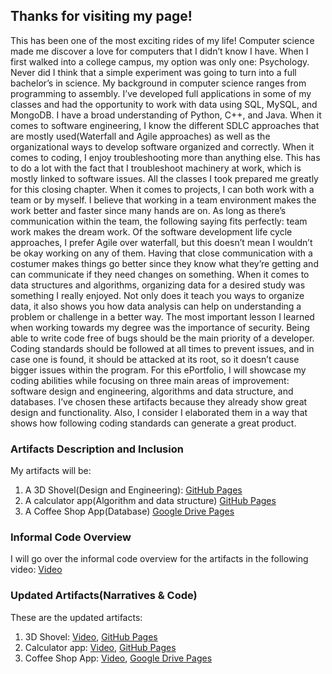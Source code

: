 ## Thanks for visiting my page!

This has been one of the most exciting rides of my life! Computer science made me discover a love for computers that I didn’t know I have. When I first walked into a college campus, my option was only one: Psychology. Never did I think that a simple experiment was going to turn into a full bachelor’s in science. My background in computer science ranges from programming to assembly. I’ve developed full applications in some of my classes and had the opportunity to work with data using SQL, MySQL, and MongoDB. I have a broad understanding of Python, C++, and Java. When it comes to software engineering, I know the different SDLC approaches that are mostly used(Waterfall and Agile approaches) as well as the organizational ways to develop software organized and correctly. When it comes to coding, I enjoy troubleshooting more than anything else. This has to do a lot with the fact that I troubleshoot machinery at work, which is mostly linked to software issues. All the classes I took prepared me greatly for this closing chapter.
When it comes to projects, I can both work with a team or by myself. I believe that working in a team environment makes the work better and faster since many hands are on. As long as there’s communication within the team, the following saying fits perfectly: team work makes the dream work. Of the software development life cycle approaches, I prefer Agile over waterfall, but this doesn’t mean I wouldn’t be okay working on any of them. Having that close communication with a costumer makes things go better since they know what they’re getting and can communicate if they need changes on something. When it comes to data structures and algorithms, organizing data for a desired study was something I really enjoyed. Not only does it teach you ways to organize data, it also shows you how data analysis can help on understanding a problem or challenge in a better way.
The most important lesson I learned when working towards my degree was the importance of security. Being able to write code free of bugs should be the main priority of a developer. Coding standards should be followed at all times to prevent issues, and in case one is found, it should be attacked at its root, so it doesn’t cause bigger issues within the program.
For this ePortfolio, I will showcase my coding abilities while focusing on three main areas of improvement: software design and engineering, algorithms and data structure, and databases. I’ve chosen these artifacts because they already show great design and functionality. Also, I consider I elaborated them in a way that shows how following coding standards can generate a great product.


### Artifacts Description and Inclusion

My artifacts will be:

1. A 3D Shovel(Design and Engineering):
  [GitHub Pages](https://github.com/tatisswolf/tatisswolf.github.io/commit/a458c51fc2163e6ba6704a11177c7064f750e0db)
2. A calculator app(Algorithm and data structure)
  [GitHub Pages](https://github.com/tatisswolf/tatisswolf.github.io/tree/master/CS-310%20calculator)
3. A Coffee Shop App(Database)
  [Google Drive Pages](https://drive.google.com/drive/folders/1gxZ0X7w5j8PyN71XRn_pXkYv4zzed3zu?usp=sharing)
  

### Informal Code Overview

I will go over the informal code overview for the artifacts in the following video:
[Video](https://drive.google.com/file/d/1M-vaU7qPWPM-ID0qimBYOuacN6uaBCSe/view?usp=sharing)

### Updated Artifacts(Narratives & Code)
These are the updated artifacts:
1. 3D Shovel:
[Video](https://drive.google.com/file/d/150dvKA6_aXlQPmt0MkCAi4b0dnxhKj1w/view?usp=sharing),
[GitHub Pages](https://github.com/tatisswolf/tatisswolf.github.io/commit/7cf84378225415bd9b2915148c6cfd7946af4d38)
2. Calculator app:
[Video](https://drive.google.com/file/d/1e5vXuRZlFQ7JCDdI7fsn6eGR6qg8RwNC/view?usp=sharing),
[GitHub Pages](https://github.com/tatisswolf/tatisswolf.github.io/commit/302db9de3ed92c212bf56320d77bf13c39fd0202)
3. Coffee Shop App:
[Video](https://drive.google.com/file/d/1Twte8rYt3c4A_o1I4ypG0k8JZm5982Ov/view?usp=sharing),
[Google Drive Pages](https://drive.google.com/drive/folders/1bYqB81QiS0cd9keOxNR0utLibdk0lt8K?usp=sharing)

